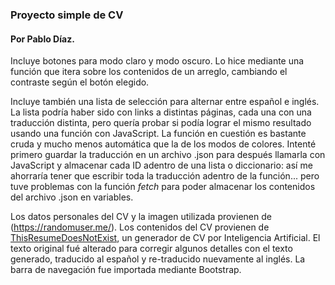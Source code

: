 ### Proyecto simple de CV
#### Por Pablo Díaz.

Incluye botones para modo claro y modo oscuro. Lo hice mediante una función que itera sobre los contenidos de un arreglo, cambiando el contraste según el botón elegido.

Incluye también una lista de selección para alternar entre español e inglés. La lista podría haber sido con links a distintas páginas, cada una con una traducción distinta, pero quería probar si podía lograr el mismo resultado usando una función con JavaScript.
La función en cuestión es bastante cruda y mucho menos automática que la de los modos de colores. Intenté primero guardar la traducción en un archivo .json para después llamarla con JavaScript y almacenar cada ID adentro de una lista o diccionario: así me ahorraría tener que escribir toda la traducción adentro de la función... pero tuve problemas con la función *fetch* para poder almacenar los contenidos del archivo .json en variables.

Los datos personales del CV y la imagen utilizada provienen de (https://randomuser.me/).
Los contenidos del CV provienen de [ThisResumeDoesNotExist](https://thisresumedoesnotexist.com/), un generador de CV por Inteligencia Artificial. El texto original fué alterado para corregir algunos detalles con el texto generado, traducido al español y re-traducido nuevamente al inglés.
La barra de navegación fue importada mediante Bootstrap.

